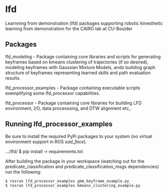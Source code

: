 # lfd
Learnning from demonstration (lfd) packages supporting robotic kinesthetic learning from demonstration for the CAIRO lab at CU-Boulder

## Packages

lfd_modeling - Package containing core libraries and scripts for generating keyframes based on kmeans clustering of trajectories (if so desired), modeling keyframes with Gaussian Mixture Models, ando building graph structure of keyframes representing learned skills and path evaluation results.

lfd_processor_examples - Package containing executable scripts exemplifying some lfd_processor capabilities.

lfd_processor - Package containing core libraries for building LFD environment, I/O, data processsing, and DTW alignment etc,.


## Running lfd_processor_examples

Be sure to install the required PyPi packages to your system (no virtual environment support in ROS *sad_face*).

.../lfd/ $ pip install -r requirements.txt

After building the package in your workspace (watching out for the predicate_classification and predicate_classification_msgs dependencies) run the following:

    $ rosrun lfd_processor_examples gmm_keyframe_example.py
    $ rosrun lfd_processor_examples kmeans_clustering_example.py
